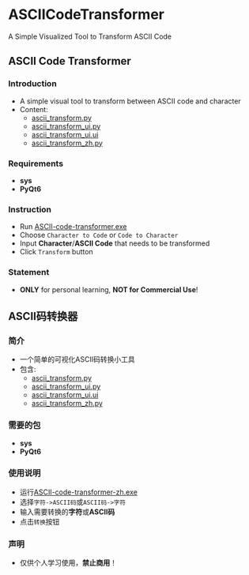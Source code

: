 # ASCIICodeTransformer
A Simple Visualized Tool to Transform ASCII Code

## ASCII Code Transformer

### Introduction

- A simple visual tool to transform between ASCII code and character
- Content:
  - [ascii_transform.py](ascii_transform.py)
  - [ascii_transform_ui.py](ascii_transform_ui.py)
  - [ascii_transform_ui.ui](ascii_transform_ui.ui)
  - [ascii_transform_zh.py](ascii_transform_zh.py)

### Requirements

- **sys**
- **PyQt6**

### Instruction

- Run [ASCII-code-transformer.exe](ASCII-code-transformer.exe)
- Choose `Character to Code` or `Code to Character`
- Input **Character**/**ASCII Code** that needs to be transformed
- Click `Transform` button

### Statement

- **ONLY** for personal learning, **NOT for Commercial Use**!

## ASCII码转换器

### 简介

- 一个简单的可视化ASCII码转换小工具
- 包含:
  - [ascii_transform.py](ascii_transform.py)
  - [ascii_transform_ui.py](ascii_transform_ui.py)
  - [ascii_transform_ui.ui](ascii_transform_ui.ui)
  - [ascii_transform_zh.py](ascii_transform_zh.py)

### 需要的包

- **sys**
- **PyQt6**

### 使用说明

- 运行[ASCII-code-transformer-zh.exe](ASCII-code-transformer-zh.exe)
- 选择`字符->ASCII码`或`ASCII码->字符`
- 输入需要转换的**字符**或**ASCII码**
- 点击`转换`按钮

### 声明

- 仅供个人学习使用，**禁止商用**！
